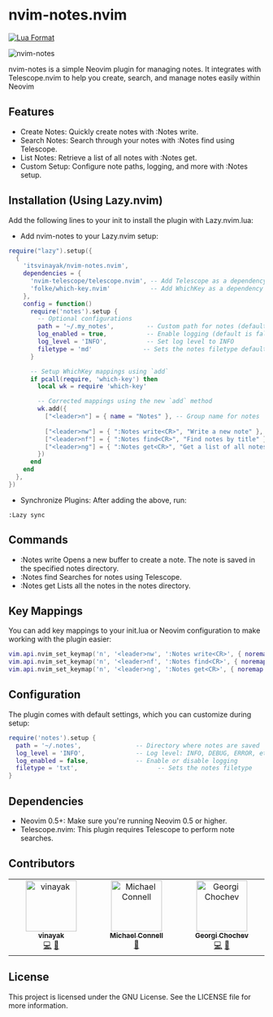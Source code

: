 # nvim-notes.nvim
[![Lua Format](https://github.com/itsvinayak/nvim-notes.nvim/actions/workflows/stylua.yml/badge.svg)](https://github.com/itsvinayak/nvim-notes.nvim/actions/workflows/stylua.yml)

![nvim-notes](images/nvim-notes.nvim.png)

nvim-notes is a simple Neovim plugin for managing notes. It integrates with Telescope.nvim to help you create, search, and manage notes easily within Neovim



## Features

- Create Notes: Quickly create notes with :Notes write.
- Search Notes: Search through your notes with :Notes find using Telescope.
- List Notes: Retrieve a list of all notes with :Notes get.
- Custom Setup: Configure note paths, logging, and more with :Notes setup.


## Installation (Using Lazy.nvim)

Add the following lines to your init to install the plugin with Lazy.nvim.lua:


- Add nvim-notes to your Lazy.nvim setup:

```lua
require("lazy").setup({
  {
    'itsvinayak/nvim-notes.nvim',
    dependencies = {
      'nvim-telescope/telescope.nvim', -- Add Telescope as a dependency
      'folke/which-key.nvim'           -- Add WhichKey as a dependency (optional)
    },
    config = function()
      require('notes').setup {
        -- Optional configurations
        path = '~/.my_notes',         -- Custom path for notes (default is '~/.notes')
        log_enabled = true,           -- Enable logging (default is false)
        log_level = 'INFO',           -- Set log level to INFO 
        filetype = 'md'              -- Sets the notes filetype default is 'md'
      }

      -- Setup WhichKey mappings using `add`
      if pcall(require, 'which-key') then
        local wk = require 'which-key'

        -- Corrected mappings using the new `add` method
        wk.add({
          ["<leader>n"] = { name = "Notes" }, -- Group name for notes
          
          ["<leader>nw"] = { ":Notes write<CR>", "Write a new note" },
          ["<leader>nf"] = { ":Notes find<CR>", "Find notes by title" },
          ["<leader>ng"] = { ":Notes get<CR>", "Get a list of all notes" },
        })
      end
    end
  },
})
```
- Synchronize Plugins: After adding the above, run:

```
:Lazy sync
```
## Commands
- :Notes write
  Opens a new buffer to create a note. The note is saved in the specified notes directory.
- :Notes find
  Searches for notes using Telescope.
- :Notes get
  Lists all the notes in the notes directory.


## Key Mappings

You can add key mappings to your init.lua or Neovim configuration to make working with the plugin easier:

```lua
vim.api.nvim_set_keymap('n', '<leader>nw', ':Notes write<CR>', { noremap = true, silent = true })
vim.api.nvim_set_keymap('n', '<leader>nf', ':Notes find<CR>', { noremap = true, silent = true })
vim.api.nvim_set_keymap('n', '<leader>ng', ':Notes get<CR>', { noremap = true, silent = true })
```

## Configuration

The plugin comes with default settings, which you can customize during setup:

```lua
require('notes').setup {
  path = '~/.notes',               -- Directory where notes are saved
  log_level = 'INFO',              -- Log level: INFO, DEBUG, ERROR, etc.
  log_enabled = false,             -- Enable or disable logging
  filetype = 'txt',                      -- Sets the notes filetype
}
```

## Dependencies

- Neovim 0.5+: Make sure you're running Neovim 0.5 or higher.
- Telescope.nvim: This plugin requires Telescope to perform note searches.

## Contributors

<!-- ALL-CONTRIBUTORS-LIST:START - Do not remove or modify this section -->
<!-- prettier-ignore-start -->
<!-- markdownlint-disable -->
<table>
  <tbody>
    <tr>
      <td align="center" valign="top" width="14.28%"><a href="https://itsvinayak.github.io/"><img src="https://avatars.githubusercontent.com/u/33996594?v=4?s=100" width="100px;" alt="vinayak"/><br /><sub><b>vinayak</b></sub></a><br /><a href="#code-itsvinayak" title="Code">💻</a> <a href="#doc-itsvinayak" title="Documentation">📖</a></td>
      <td align="center" valign="top" width="14.28%"><a href="https://www.linkedin.com/in/mi-connell/"><img src="https://avatars.githubusercontent.com/u/14168559?v=4?s=100" width="100px;" alt="Michael Connell"/><br /><sub><b>Michael Connell</b></sub></a><br /><a href="#doc-MiConnell" title="Documentation">📖</a></td>
      <td align="center" valign="top" width="14.28%"><a href="https://github.com/GeorgiChochev"><img src="https://avatars.githubusercontent.com/u/117806460?v=4?s=100" width="100px;" alt="Georgi Chochev"/><br /><sub><b>Georgi Chochev</b></sub></a><br /><a href="#code-GeorgiChochev" title="Code">💻</a> <a href="#doc-GeorgiChochev" title="Documentation">📖</a></td>
    </tr>
  </tbody>
</table>

<!-- markdownlint-restore -->
<!-- prettier-ignore-end -->

<!-- ALL-CONTRIBUTORS-LIST:END -->

## License

This project is licensed under the GNU License. See the LICENSE file for more information.
